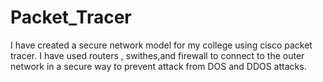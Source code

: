 # Packet_Tracer
I have created a secure network model for my college using cisco packet tracer. I have used routers , swithes,and firewall to connect to the outer network in a secure way to prevent attack from DOS and DDOS attacks.
